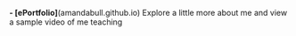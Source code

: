 **- [ePortfolio]**(amandabull.github.io)
Explore a little more about me and view a sample video of me teaching
